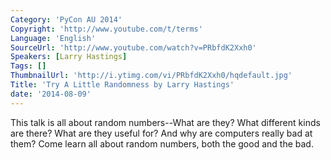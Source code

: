 ```yaml
---
Category: 'PyCon AU 2014'
Copyright: 'http://www.youtube.com/t/terms'
Language: 'English'
SourceUrl: 'http://www.youtube.com/watch?v=PRbfdK2Xxh0'
Speakers: [Larry Hastings]
Tags: []
ThumbnailUrl: 'http://i.ytimg.com/vi/PRbfdK2Xxh0/hqdefault.jpg'
Title: 'Try A Little Randomness by Larry Hastings'
date: '2014-08-09'
---
```

This talk is all about random numbers--What are they? What different kinds are there?  What are they useful for?  And why are computers really bad at them?  Come learn all about random numbers, both the good and the bad.